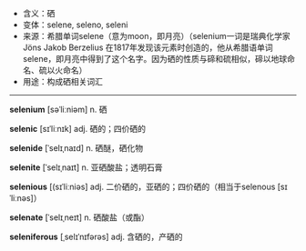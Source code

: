 - <span class="definition">含义：硒</span>
- <span class="definition">变体：selene, seleno, seleni</span>
- <span class="definition">来源：希腊单词selene（意为moon，即月亮）（selenium一词是瑞典化学家Jöns Jakob Berzelius 在1817年发现该元素时创造的，他从希腊语单词selene，即月亮中得到了这个名字。因为硒的性质与碲和硫相似，碲以地球命名、硫以火命名）</span>
- <span class="definition">用途：构成硒相关词汇</span>

---

<span class="vocabulary">**selenium**</span> [səˈliːniəm] n. 硒

<span class="vocabulary">**selenic**</span> [sɪˈliːnɪk] adj. 硒的；四价硒的

<span class="vocabulary">**selenide**</span> [ˈselɪˌnaɪd] n. 硒醚，硒化物

<span class="vocabulary">**selenite**</span> [ˈselɪˌnaɪt] n. 亚硒酸盐；透明石膏

<span class="vocabulary">**selenious**</span> [(sɪˈliːniəs] adj. 二价硒的，亚硒的；四价硒的（相当于selenous [sɪˈliːnəs]）

<span class="vocabulary">**selenate**</span> [ˈselɪˌneɪt] n. 硒酸盐（或酯）

<span class="vocabulary">**seleniferous**</span> [ˌselɪˈnɪfərəs] adj. 含硒的，产硒的

